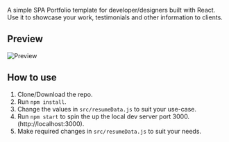 

A simple SPA Portfolio template for developer/designers built with React. Use it to showcase your work, testimonials and other information to clients.

## Preview
![Preview](C:\Users\hayde\Devmountain\week0\portfolio\public\images\previewportfolio.PNG)

## How to use
1. Clone/Download the repo.
2. Run  ``` npm install ```.
3. Change the values in ```src/resumeData.js``` to suit your use-case.
4. Run ```npm start``` to spin the up the local dev server port 3000.(http://localhost:3000).
5. Make required changes in ```src/resumeData.js``` to suit your needs.

